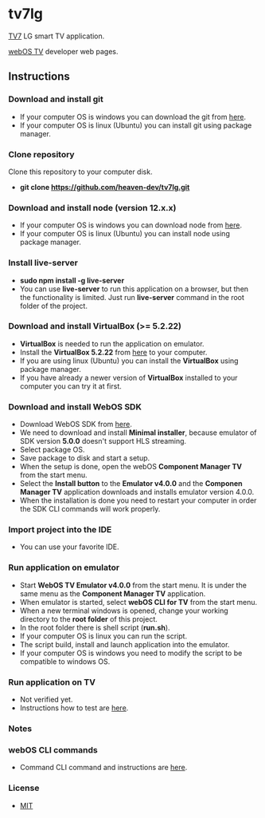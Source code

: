 # tv7lg

[TV7](https://www.tv7.fi/) LG smart TV application.

[webOS TV](http://webostv.developer.lge.com/) developer web pages.

## Instructions

### Download and install git
  - If your computer OS is windows you can download the git from [here](https://git-scm.com/download/win).
  - If your computer OS is linux (Ubuntu) you can install git using package manager.

### Clone repository
Clone this repository to your computer disk.
  - __git clone https://github.com/heaven-dev/tv7lg.git__

### Download and install node (version 12.x.x)
  - If your computer OS is windows you can download node from [here](https://nodejs.org/en/download/).
  - If your computer OS is linux (Ubuntu) you can install node using package manager.

### Install live-server
  - __sudo npm install -g live-server__
  - You can use __live-server__ to run this application on a browser, but then the functionality is limited. Just run __live-server__ command in the root folder of the project.

### Download and install VirtualBox (>= 5.2.22)
  - __VirtualBox__ is needed to run the application on emulator.
  - Install the __VirtualBox 5.2.22__ from [here](https://www.virtualbox.org/wiki/Download_Old_Builds_5_2) to your computer.
  - If you are using linux (Ubuntu) you can install the __VirtualBox__ using package manager.
  - If you have already a newer version of __VirtualBox__ installed to your computer you can try it at first.

### Download and install WebOS SDK
  - Download WebOS SDK from [here](http://webostv.developer.lge.com/sdk/installation/).
  - We need to download and install __Minimal installer__, because emulator of SDK version __5.0.0__ doesn't support HLS streaming.
  - Select package OS.
  - Save package to disk and start a setup.
  - When the setup is done, open the webOS __Component Manager TV__ from the start menu.
  - Select the __Install button__ to the __Emulator v4.0.0__ and the __Componen Manager TV__ application downloads and installs emulator version 4.0.0.
  - When the installation is done you need to restart your computer in order the SDK CLI commands will work properly.

### Import project into the IDE
  - You can use your favorite IDE.

### Run application on emulator
  - Start __WebOS TV Emulator v4.0.0__ from the start menu. It is under the same menu as the __Component Manager TV__ application.
  - When emulator is started, select __webOS CLI for TV__ from the start menu. 
  - When a new terminal windows is opened, change your working directory to the __root folder__ of this project.
  - In the root folder there is shell script (__run.sh__).
  - If your computer OS is linux you can run the script.
  - The script build, install and launch application into the emulator.
  - If your computer OS is windows you need to modify the script to be compatible to windows OS.

### Run application on TV
  - Not verified yet.
  - Instructions how to test are [here](https://webostv.developer.lge.com/develop/app-test/).

### Notes

### webOS CLI commands
  - Command CLI command and instructions are [here](http://webostv.developer.lge.com/sdk/tools/using-webos-tv-cli/).

### License
 - [MIT](https://github.com/heaven-dev/tv7lg/blob/master/LICENSE.md)